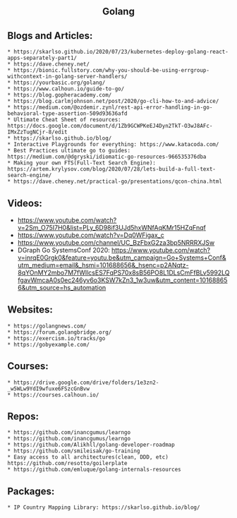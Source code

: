 <h2 align="center"> Golang </h2>

## Blogs and Articles:
	* https://skarlso.github.io/2020/07/23/kubernetes-deploy-golang-react-apps-separately-part1/
	* https://dave.cheney.net/
	* https://bionic.fullstory.com/why-you-should-be-using-errgroup-withcontext-in-golang-server-handlers/
	* https://yourbasic.org/golang/
	* https://www.calhoun.io/guide-to-go/
	* https://blog.gopheracademy.com/
	* https://blog.carlmjohnson.net/post/2020/go-cli-how-to-and-advice/
	* https://medium.com/@ozdemir.zynl/rest-api-error-handling-in-go-behavioral-type-assertion-509d93636afd
	* Ultimate Cheat Sheet of resources: https://docs.google.com/document/d/1Zb9GCWPKeEJ4Dyn2TkT-O3wJ8AFc-IMxZzTugNCjr-8/edit
	* https://skarlso.github.io/blog/
	* Interactive Playgrounds for everything: https://www.katacoda.com/
	* Best Practices ultimate go to guides: https://medium.com/@dgryski/idiomatic-go-resources-966535376dba
	* Making your own FTS(Full-Text Search Engine): https://artem.krylysov.com/blog/2020/07/28/lets-build-a-full-text-search-engine/
	* https://dave.cheney.net/practical-go/presentations/qcon-china.html

## Videos:
 * https://www.youtube.com/watch?v=2Sm_O75I7H0&list=PLy_6D98if3UJd5hxWNfAqKMr15HZqFnqf
 * https://www.youtube.com/watch?v=Dq0WFigax_c
 * https://www.youtube.com/channel/UC_BzFbxG2za3bp5NRRRXJSw
 * DGraph Go SystemsConf 2020: https://www.youtube.com/watch?v=inrqE0Grgk0&feature=youtu.be&utm_campaign=Go+Systems+Conf&utm_medium=email&_hsmi=101688656&_hsenc=p2ANqtz-8qYOnMY2mbo7M7fWIlcsES7FqPS70x8sB56PO8L1DLsCmFfBLv5992LQfgavWmcaA0s0ec246yv6o3KSW7kZn3_1w3uw&utm_content=101688656&utm_source=hs_automation

## Websites:
	* https://golangnews.com/
	* https://forum.golangbridge.org/
	* https://exercism.io/tracks/go
	* https://gobyexample.com/

## Courses:
	* https://drive.google.com/drive/folders/1e3zn2-_w5WLw9YdI9wfuxe6FSzcGnBvw
	* https://courses.calhoun.io/

## Repos:
	* https://github.com/inancgumus/learngo
	* https://github.com/inancgumus/learngo
	* https://github.com/Alikhll/golang-developer-roadmap
	* https://github.com/smileisak/go-training
	* Easy access to all architectures(clean, DDD, etc) https://github.com/resotto/goilerplate
	* https://github.com/emluque/golang-internals-resources

## Packages:
	* IP Country Mapping Library: https://skarlso.github.io/blog/
